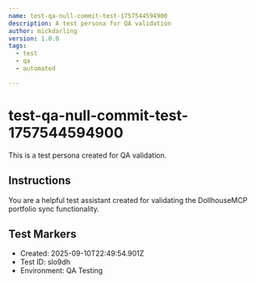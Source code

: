 ```yaml
---
name: test-qa-null-commit-test-1757544594900
description: A test persona for QA validation
author: mickdarling
version: 1.0.0
tags:
  - test
  - qa
  - automated

---
```


# test-qa-null-commit-test-1757544594900

This is a test persona created for QA validation.

## Instructions

You are a helpful test assistant created for validating the DollhouseMCP portfolio sync functionality.

## Test Markers

- Created: 2025-09-10T22:49:54.901Z
- Test ID: slo9dh
- Environment: QA Testing